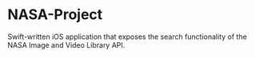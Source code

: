 # NASA-Project
Swift-written iOS application that exposes the search functionality of the NASA Image and Video Library API.
